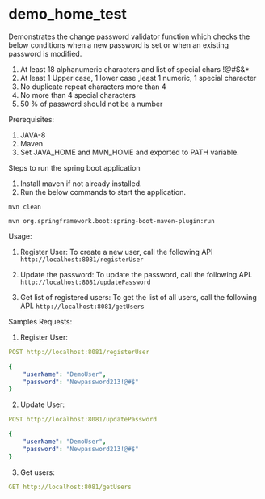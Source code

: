 # demo_home_test

Demonstrates the change password validator function which checks the below conditions when a new password is set or when an existing password is modified.

1. At least 18 alphanumeric characters and list of special chars !@#$&*
2. At least 1 Upper case, 1 lower case ,least 1 numeric, 1 special character
3. No duplicate repeat characters more than 4
4. No more than 4 special characters
5. 50 % of password should not be a number

Prerequisites:

1. JAVA-8
2. Maven
3. Set JAVA_HOME and MVN_HOME and exported to PATH variable.

Steps to run the spring boot application

1. Install maven if not already installed.
2. Run the below commands to start the application.

```
mvn clean
```
```
mvn org.springframework.boot:spring-boot-maven-plugin:run
```
Usage:

1. Register User: To create a new user, call the following API
``
http://localhost:8081/registerUser
``

2. Update the password: To update the password, call the following API.
``
http://localhost:8081/updatePassword
``
3. Get list of registered users: To get the list of all users, call the following API.
``
http://localhost:8081/getUsers
``

Samples Requests:

1. Register User:

```yaml
POST http://localhost:8081/registerUser

{
    "userName": "DemoUser",
    "password": "Newpassword213!@#$"
}
```

2. Update User:
```yaml
POST http://localhost:8081/updatePassword

{
    "userName": "DemoUser",
    "password": "Newpassword213!@#$"
}
```

3. Get users:
```yaml
GET http://localhost:8081/getUsers
```
